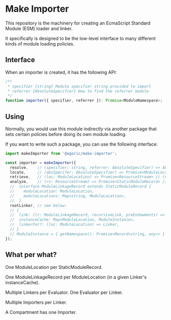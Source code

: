 # Make Importer

This repository is the machinery for creating an EcmaScript Standard Module (ESM)
loader and linker.

It specifically is designed to be the low-level interface to many different kinds of module loading policies.

## Interface

When an importer is created, it has the following API:

```js
/**
 * specifier {string} Module specifier string provided to import
 * referrer {AbsoluteSpecifier} How to find the referrer module
 */
function importer({ specifier, referrer }): Promise<ModuleNamespace>;
```

## Using

Normally, you would use this module indirectly via another package that sets certain policies before doing its own module loading.

If you want to write such a package, you can use the following interface:

```js
import makeImporter from '@agoric/make-importer';

const importer = makeImporter({
  resolve,    // (specifier: string, referrer: AbsoluteSpecifier) => AbsoluteSpecifier // cached
  locate,     // (absSpecifer: AbsoluteSpecifier) => Promise<ModuleLocation> // cached
  retrieve,   // (loc: ModuleLocation) => Promise<ResourceStream> // (not cached)
  analyze,    // (rs: ResourceStream) => Promise<StaticModuleRecord> // cached by ModuleLocation
  //  interface ModuleLinkageRecord extends StaticModuleRecord {
  //    moduleLocation: ModuleLocation,
  //    moduleLocations: Map<string, ModuleLocation>,
  //  }
  rootLinker, // see below:
  // {
  //  link: (lr: ModuleLinkageRecord, recursiveLink, preEndowments) => ModuleInstance
  //  instanceCache: Map<ModuleLocation, ModuleInstance>,
  //  linkerFor?: (loc: ModuleLocation) => Linker,
  // }
  // ModuleInstance = { getNamespace(): Promise<Record<string, any>> }
});
```

## What per what?

One ModuleLocation per StaticModuleRecord.

One ModuleLinkageRecord per ModuleLocation (in a given Linker's instanceCache).

Multiple Linkers per Evaluator.  One Evaluator per Linker.

Multiple Importers per Linker.

A Compartment has one Importer.
